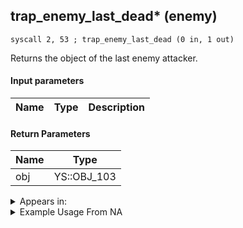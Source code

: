 ## trap_enemy_last_dead* (enemy)

`syscall 2, 53 ; trap_enemy_last_dead (0 in, 1 out)`

Returns the object of the last enemy attacker.

#### Input parameters
| Name | Type | Description
|------|------|------------


#### Return Parameters
| Name | Type
|------|-----
| obj   | YS::OBJ_103   


<details>
	<summary>Appears in:</summary>

</details>

<details>
	<summary>Example Usage From NA</summary>
```

```
</details>

